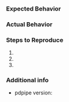 

### Expected Behavior



### Actual Behavior



### Steps to Reproduce

1.
2.
3.


### Additional info

- pdpipe version:
